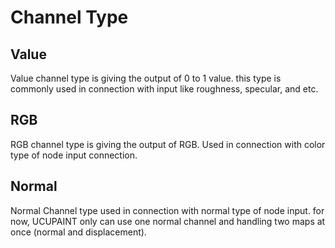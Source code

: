 # Channel Type

## Value

Value channel type is giving the output of 0 to 1 value. this type is commonly used in connection with input like roughness, specular, and etc.

## RGB

RGB channel type is giving the output of RGB. Used in connection with color type of node input connection.

## Normal

Normal Channel type used in connection with normal type of node input. for now, UCUPAINT only can use one normal channel and handling two maps at once (normal and displacement).

